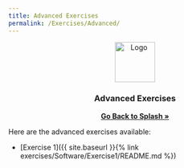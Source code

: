 ```yaml
---
title: Advanced Exercises
permalink: /Exercises/Advanced/
---
```


<div align="center">
  <a href="https://universityofsussex-rc.github.io/Workshops/">
    <img src="https://universityofsussex-rc.github.io/Workshops/images/logo.png" alt="Logo" width="80" height="80">
  </a>

  <h3 align="center">Advanced Exercises</h3>
    <a href="https://universityofsussex-rc.github.io/Workshops/"><strong>Go Back to Splash »</strong></a>
    <br />
</div>

Here are the advanced exercises available:

- [Exercise 1]({{ site.baseurl }}{% link exercises/Software/Exercise1/README.md %})
